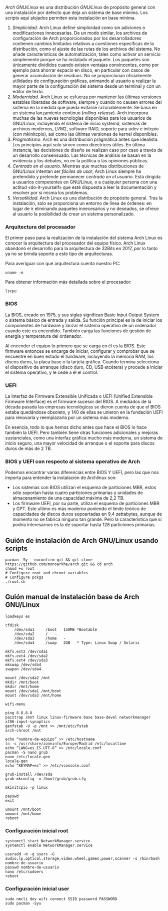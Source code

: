 *Arch GNU/Linux* es una distribución *GNU/Linux* de propósito general con una instalación por defecto que deja un sistema de base mínima. Los scripts aquí alojados permiten esta instalación en base mínima.

1.  *Simplicidad*. Arch Linux define simplicidad como sin adiciones o modificaciones innecesarias. De un modo similar, los archivos de configuración de Arch proporcionados por los desarrolladores contienen cambios limitados relativos a cuestiones específicas de la distribución, como el ajuste de las rutas de los archivos del sistema. No añade características de automatización, tales como activar un servicio simplemente porque se ha instalado el paquete. Los paquetes son únicamente divididos cuando existen ventajas convincentes, como por ejemplo para ahorrar espacio en disco, en particular con casos de generar acumulación de residuos. No se proporcionan oficialmente utilidades de configuración gráficas, animando al usuario a realizar la mayor parte de la configuración del sistema desde un terminal y con un editor de texto.
2.  *Modernidad*. Arch Linux se esfuerza por mantener las últimas versiones estables liberadas de software, siempre y cuando no causen errores del sistema en la medida que pueda evitarse razonablemente. Se basa en un sistema lanzamiento continuo (*rolling-release*). Arch incorpora muchas de las nuevas tecnologías disponibles para los usuarios de GNU/Linux, incluyendo el sistema de inicio systemd, sistemas de archivos modernos, LVM2, software RAID, soporte para udev e initcpio (con mkinitcpio), así como las últimas versiones de kernel disponibles.
3.  *Pragmatismo*. Arch es una distribución pragmática antes que idealista. Los principios aquí solo sirven como directrices útiles. En última instancia, las decisiones de diseño se realizan caso por caso a través de un desarrollo consensuado. Las técnicas de análisis se basan en la evidencia y los debates, no en la política o las opiniones públicas.
4.  *Centrado en el usuario*. Mientras que muchas distribuciones de GNU/Linux intentan ser *fáciles de usar*, Arch Linux siempre ha pretendido y pretende permanecer *centrado en el usuario*. Está dirigida a usuarios competentes en GNU/Linux, o a cualquier persona con una actitud «do-it-yourself» que esté dispuesta a leer la documentación y resolver por sí misma los problemas.
5.  *Versatilidad*. Arch Linux es una distribución de propósito general. Tras la instalación, solo se proporciona un entorno de línea de órdenes: en lugar de ir eliminando paquetes innecesarios y no deseados, se ofrece al usuario la posibilidad de crear un sistema personalizado.

### Arquitectura del procesador
El primer paso para la realización de la instalación del sistema Arch Linux es conocer la arquitectura del procesador del equipo físico. Arch Linux abandonó el desarrollo para la arquitectura de 32Bits en 2017, por lo tanto ya no se brinda soporte a este tipo de arquitecturas.

Para averiguar con qué arquitectura cuenta nuestro PC:

	uname -m

Para obtener información más detallada sobre el procesador:

	lscpu

### BIOS
La BIOS, creado en 1975, y sus siglas significan Basic Input Output System o sistema básico de entrada y salida. Su función principal es la de iniciar los componentes de hardware y lanzar el sistema operativo de un ordenador cuando este es encendido. También carga las funciones de gestión de energía y temperatura del ordenador.

Al encender el equipo lo primero que se carga en él es la BIOS. Este firmware entonces se encarga de iniciar, configurar y comprobar que se encuentre en buen estado el hardware, incluyendo la memoria RAM, los discos duros, la placa base o la tarjeta gráfica. Cuando termina selecciona el dispositivo de arranque (disco duro, CD, USB etcétera) y procede a iniciar el sistema operativo, y le cede a él el control.

### UEFI
La Interfaz de Firmware Extensible Unificada o UEFI (Unified Extensible Firmware Interface) es el firmware sucesor del BIOS. A mediados de la década pasada las empresas tecnológicas se dieron cuenta de que el BIOS estaba quedándose obsoleto, y 140 de ellas se unieron en la fundación UEFI para renovarla y reemplazarla por un sistema más moderno.

En esencia, todo lo que hemos dicho antes que hace el BIOS lo hace también la UEFI. Pero también tiene otras funciones adicionales y mejoras sustanciales, como una interfaz gráfica mucho más moderna, un sistema de inicio seguro, una mayor velocidad de arranque o el soporte para discos duros de más de 2 TB.

### BIOS y UEFI con respecto al sistema operativo de Arch
Podemos encontrar varias diferencias entre BIOS Y UEFI, pero las que nos importa para entender la instalación de Archlinux son:

* Los sistemas con BIOS utilizan el esquema de particiones MBR, estos sólo soportan hasta cuatro particiones primarias y unidades de almacenamiento de una capacidad máxima de 2,2 TB.
* Los firmware UEFI, por su parte, utiliza el esquema de particiones MBR y GPT. Este ultimo es más moderno poniendo el límite teórico de capacidades de discos duros sopoertadas en 9,4 zettabytes, aunque de momento no se fabrica ninguno tan grande. Pero la caracteristica que si podría interesarnos es la de soportar hasta 128 particiones primarias.

## Guión de instalación de Arch GNU/Linux usando scripts

 	pacman -Sy --noconfirm git && git clone https://github.com/monoarkhe/arch.git && cd arch
	chmod +x root
	# Configure root and chroot variables
	# Configure pckgs
	./root.sh

## Guión manual de instalación base de Arch GNU/Linux

	loadkeys es
	
	cfdisk
		/dev/sda1	  /boot	  150MB	*Bootable
		/dev/sda2	  /	  –
		/dev/sda3	  /home	  - 
		/dev/sda4	  /swap	  2GB	* Type: Linux Swap / Solaris

	mkfs.ext2 /dev/sda1
	mkfs.ext4 /dev/sda2
	mkfs.ext4 /dev/sda3
	mkswap /dev/sda4
	swapon /dev/sda4

	mount /dev/sda2 /mnt
	mkdir /mnt/boot
	mkdir /mnt/home
	mount /dev/sda1 /mnt/boot
	mount /dev/sda3 /mnt/home

	wifi-menu
	
	ping 8.8.8.8
	pacstrap /mnt linux linux-firmware base base-devel networkmanager xf86-input-synaptics
	genfstab -U -p /mnt >> /mnt/etc/fstab
	arch-chroot /mnt

	echo “nombre-de-equipo” >> /etc/hostname
	ln -s /usr/share/zoneinfo/Europe/Madrid /etc/localtime
	echo “LANG=es_ES.UTF-8” >> /etc/locale.conf
	pacman -S nano grub
	nano /etc/locale.gen
	locale-gen
	echo “KEYMAP=es” >> /etc/vconsole.conf

	grub-install /dev/sda
	grub-mkconfig -o /boot/grub/grub.cfg

	mkinitcpio -p linux

	passwd
	exit

	umount /mnt/boot
	umount /mnt/home
	reboot

### Configuración inicial root

	systemctl start NetworkManager.service
	systemctl enable NetworkManager.service
	
	useradd -m -g users -G audio,lp,optical,storage,video,wheel,games,power,scanner -s /bin/bash nombre-de-usuario
	passwd nombre-de-usuario
	nano /etc/sudoers
	reboot

### Configuración inicial user

	sudo nmcli dev wifi connect SSID password PASSWORD
	sudo pacman -Syu


